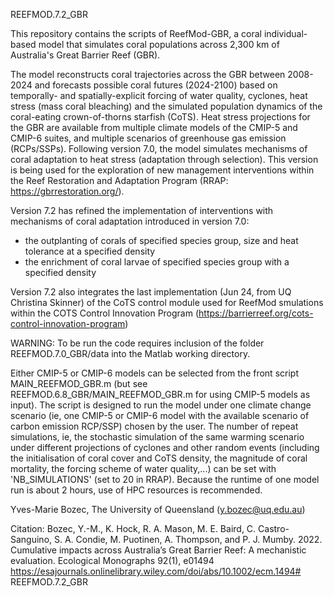 REEFMOD.7.2_GBR

This repository contains the scripts of ReefMod-GBR, a coral individual-based model that simulates coral populations across 2,300 km of Australia's Great Barrier Reef (GBR).

The model reconstructs coral trajectories across the GBR between 2008-2024 and forecasts possible coral futures (2024-2100) based on temporally- and spatially-explicit forcing of water quality, cyclones, heat stress (mass coral bleaching) and the simulated population dynamics of the coral-eating crown-of-thorns starfish (CoTS). Heat stress projections for the GBR are available from multiple climate models of the CMIP-5 and CMIP-6 suites, and multiple scenarios of greenhouse gas emission (RCPs/SSPs). Following version 7.0, the model simulates mechanisms of coral adaptation to heat stress (adaptation through selection). This version is being used for the exploration of new management interventions within the Reef Restoration and Adaptation Program (RRAP: https://gbrrestoration.org/).

Version 7.2 has refined the implementation of interventions with mechanisms of coral adaptation introduced in version 7.0:
   - the outplanting of corals of specified species group, size and heat tolerance at a specified density
   - the enrichment of coral larvae of specified species group with a specified density
    
Version 7.2 also integrates the last implementation (Jun 24, from UQ Christina Skinner) of the CoTS control module used for ReefMod smulations within the COTS Control Innovation Program (https://barrierreef.org/cots-control-innovation-program)

WARNING: To be run the code requires inclusion of the folder REEFMOD.7.0_GBR/data into the Matlab working directory.

Either CMIP-5 or CMIP-6 models can be selected from the front script MAIN_REEFMOD_GBR.m (but see REEFMOD.6.8_GBR/MAIN_REEFMOD_GBR.m for using CMIP-5 models as input). The script is designed to run the model under one climate change scenario (ie, one CMIP-5 or CMIP-6 model with the available scenario of carbon emission RCP/SSP) chosen by the user. The number of repeat simulations, ie, the stochastic simulation of the same warming scenario under different projections of cyclones and other random events (including the initialisation of coral cover and CoTS density, the magnitude of coral mortality, the forcing scheme of water quality,...) can be set with 'NB_SIMULATIONS' (set to 20 in RRAP). Because the runtime of one model run is about 2 hours, use of HPC resources is recommended.


Yves-Marie Bozec, The University of Queensland (y.bozec@uq.edu.au)

Citation: Bozec, Y.-M., K. Hock, R. A. Mason, M. E. Baird, C. Castro-Sanguino, S. A. Condie, M. Puotinen, A. Thompson, and P. J. Mumby. 2022. Cumulative impacts across Australia’s Great Barrier Reef: A mechanistic evaluation. Ecological Monographs 92(1), e01494 https://esajournals.onlinelibrary.wiley.com/doi/abs/10.1002/ecm.1494# REEFMOD.7.2_GBR
